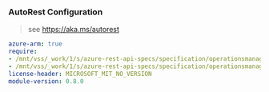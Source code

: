 ### AutoRest Configuration

> see https://aka.ms/autorest

``` yaml
azure-arm: true
require:
- /mnt/vss/_work/1/s/azure-rest-api-specs/specification/operationsmanagement/resource-manager/readme.md
- /mnt/vss/_work/1/s/azure-rest-api-specs/specification/operationsmanagement/resource-manager/readme.go.md
license-header: MICROSOFT_MIT_NO_VERSION
module-version: 0.8.0
```